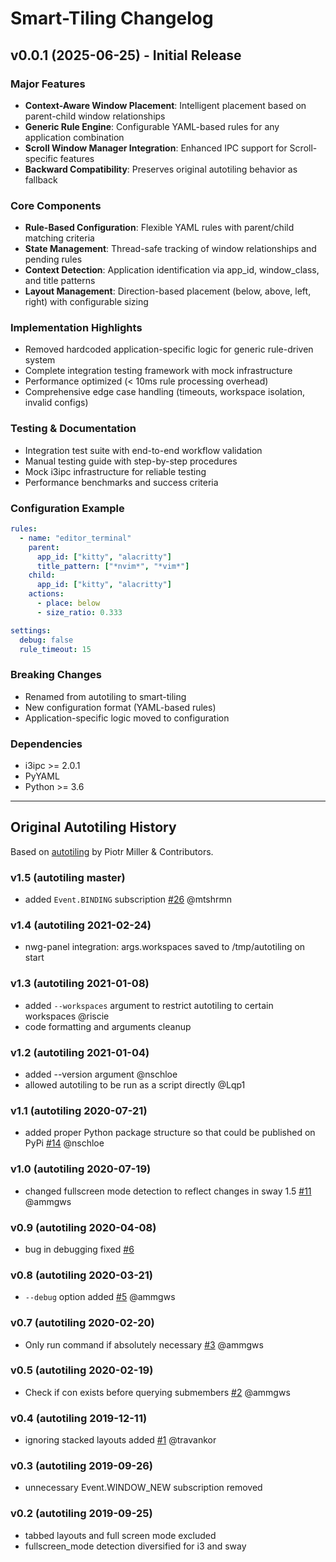 # Smart-Tiling Changelog

## v0.0.1 (2025-06-25) - Initial Release

### Major Features
- **Context-Aware Window Placement**: Intelligent placement based on parent-child window relationships
- **Generic Rule Engine**: Configurable YAML-based rules for any application combination
- **Scroll Window Manager Integration**: Enhanced IPC support for Scroll-specific features
- **Backward Compatibility**: Preserves original autotiling behavior as fallback

### Core Components
- **Rule-Based Configuration**: Flexible YAML rules with parent/child matching criteria
- **State Management**: Thread-safe tracking of window relationships and pending rules
- **Context Detection**: Application identification via app_id, window_class, and title patterns
- **Layout Management**: Direction-based placement (below, above, left, right) with configurable sizing

### Implementation Highlights
- Removed hardcoded application-specific logic for generic rule-driven system
- Complete integration testing framework with mock infrastructure
- Performance optimized (< 10ms rule processing overhead)
- Comprehensive edge case handling (timeouts, workspace isolation, invalid configs)

### Testing & Documentation
- Integration test suite with end-to-end workflow validation
- Manual testing guide with step-by-step procedures
- Mock i3ipc infrastructure for reliable testing
- Performance benchmarks and success criteria

### Configuration Example
```yaml
rules:
  - name: "editor_terminal"
    parent:
      app_id: ["kitty", "alacritty"]
      title_pattern: ["*nvim*", "*vim*"]
    child:
      app_id: ["kitty", "alacritty"] 
    actions:
      - place: below
      - size_ratio: 0.333

settings:
  debug: false
  rule_timeout: 15
```

### Breaking Changes
- Renamed from autotiling to smart-tiling
- New configuration format (YAML-based rules)
- Application-specific logic moved to configuration

### Dependencies
- i3ipc >= 2.0.1
- PyYAML
- Python >= 3.6

---

## Original Autotiling History

Based on [autotiling](https://github.com/nwg-piotr/autotiling) by Piotr Miller & Contributors.

### v1.5 (autotiling master)
- added `Event.BINDING` subscription [#26](https://github.com/nwg-piotr/autotiling/issues/26) @mtshrmn

### v1.4 (autotiling 2021-02-24)
- nwg-panel integration: args.workspaces saved to /tmp/autotiling on start

### v1.3 (autotiling 2021-01-08)
- added `--workspaces` argument to restrict autotiling to certain workspaces @riscie
- code formatting and arguments cleanup

### v1.2 (autotiling 2021-01-04)
- added --version argument @nschloe
- allowed autotiling to be run as a script directly @Lqp1

### v1.1 (autotiling 2020-07-21)
- added proper Python package structure so that could be published on PyPi 
[#14](https://github.com/nwg-piotr/autotiling/pull/14) @nschloe

### v1.0 (autotiling 2020-07-19)
- changed fullscreen mode detection to reflect changes in sway 1.5 
[#11](https://github.com/nwg-piotr/autotiling/pull/11) @ammgws

### v0.9 (autotiling 2020-04-08)
- bug in debugging fixed [#6](https://github.com/nwg-piotr/autotiling/pull/6)

### v0.8 (autotiling 2020-03-21)
- `--debug` option added [#5](https://github.com/nwg-piotr/autotiling/pull/5) @ammgws

### v0.7 (autotiling 2020-02-20)
- Only run command if absolutely necessary [#3](https://github.com/nwg-piotr/autotiling/pull/3) @ammgws

### v0.5 (autotiling 2020-02-19)
- Check if con exists before querying submembers [#2](https://github.com/nwg-piotr/autotiling/pull/2) @ammgws

### v0.4 (autotiling 2019-12-11)
- ignoring stacked layouts added [#1](https://github.com/nwg-piotr/autotiling/pull/1) @travankor

### v0.3 (autotiling 2019-09-26)
- unnecessary Event.WINDOW_NEW subscription removed

### v0.2 (autotiling 2019-09-25)
- tabbed layouts and full screen mode excluded
- fullscreen_mode detection diversified for i3 and sway